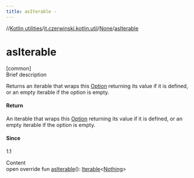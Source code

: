 ```yaml
---
title: asIterable -
---
```

//[Kotlin utilities](../../index.html)/[it.czerwinski.kotlin.util](../index.html)/[None](index.html)/[asIterable](as-iterable.html)



# asIterable  
[common]  
Brief description  


Returns an iterable that wraps this [Option](../-option/index.html) returning its value if it is defined, or an empty iterable if the option is empty.



#### Return  


An iterable that wraps this [Option](../-option/index.html) returning its value if it is defined, or an empty iterable if the option is empty.



#### Since  


1.1

  
Content  
open override fun [asIterable](as-iterable.html)(): [Iterable](https://kotlinlang.org/api/latest/jvm/stdlib/kotlin.collections/-iterable/index.html)<[Nothing](https://kotlinlang.org/api/latest/jvm/stdlib/kotlin/-nothing/index.html)>  



